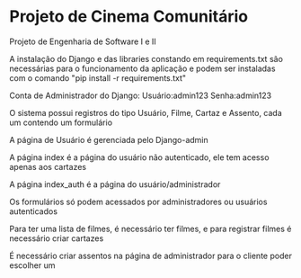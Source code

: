 # Projeto de Cinema Comunitário
Projeto de Engenharia de Software I e II

A instalação do Django e das libraries constando em requirements.txt são necessárias para o funcionamento
da aplicação e podem ser instaladas com o comando "pip install -r requirements.txt"

Conta de Administrador do Django:
Usuário:admin123
Senha:admin123

O sistema possui registros do tipo Usuário, Filme, Cartaz e Assento, cada um contendo um formulário

A página de Usuário é gerenciada pelo Django-admin

A página index é a página do usuário não autenticado, ele tem acesso apenas aos cartazes

A página index_auth é a página do usuário/administrador

Os formulários só podem acessados por administradores ou usuários autenticados

Para ter uma lista de filmes, é necessário ter filmes, e para registrar filmes é necessário criar cartazes

É necessário criar assentos na página de administrador para o cliente poder escolher um

